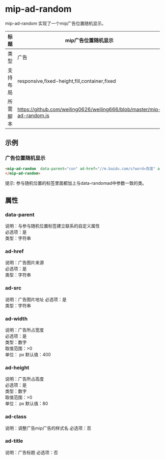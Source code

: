 # mip-ad-random

mip-ad-random 实现了一个mip广告位置随机显示。

标题|mip广告位置随机显示
----|----
类型|广告
支持布局|responsive,fixed-height,fill,container,fixed
所需脚本|https://github.com/weiling0626/weiling666/blob/master/mip-ad-random.js

## 示例

### 广告位置随机显示

```html
<mip-ad-random  data-parent="con" ad-href="//m.baidu.com/s?word=百度" ad-width="400" ad-height="80" ad-src="http://img0.xiejing.com/static/uploads/allimg/201610/25/1477410406737904.png" ad-class="ad1" ad-title="广告标题">
</mip-ad-random>
```

提示: 参与随机位置的标签里面都加上与data-randomad中参数一致的类。


## 属性

### data-parent
说明：与参与随机位置标签建立联系的自定义属性  
必选项：是  
类型：字符串  

### ad-href
说明：广告图片来源  
必选项：是  
类型：字符串

### ad-src
说明：广告图片地址
必选项：是  
类型：字符串

### ad-width
说明：广告所占宽度  
必选项：是  
类型：数字   
取值范围：>0  
单位： px
默认值：400 

### ad-height
说明：广告所占高度  
必选项：是  
类型：数字   
取值范围：>0  
单位： px
默认值：80 

### ad-class
说明：调整广告mip广告的样式名 
必选项：否

### ad-title
说明：广告标题
必选项：否


